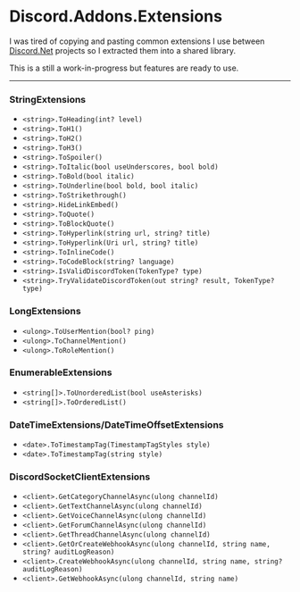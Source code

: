 ﻿# Discord.Addons.Extensions

I was tired of copying and pasting common extensions I use between [Discord.Net](https://github.com/discord-net/Discord.Net) projects so I extracted them into a shared library.

This is a still a work-in-progress but features are ready to use.

---

### StringExtensions

- `<string>.ToHeading(int? level)`
- `<string>.ToH1()`
- `<string>.ToH2()`
- `<string>.ToH3()`
- `<string>.ToSpoiler()`
- `<string>.ToItalic(bool useUnderscores, bool bold)`
- `<string>.ToBold(bool italic)`
- `<string>.ToUnderline(bool bold, bool italic)`
- `<string>.ToStrikethrough()`
- `<string>.HideLinkEmbed()`
- `<string>.ToQuote()`
- `<string>.ToBlockQuote()`
- `<string>.ToHyperlink(string url, string? title)`
- `<string>.ToHyperlink(Uri url, string? title)`
- `<string>.ToInlineCode()`
- `<string>.ToCodeBlock(string? language)`
- `<string>.IsValidDiscordToken(TokenType? type)`
- `<string>.TryValidateDiscordToken(out string? result, TokenType? type)`

### LongExtensions

- `<ulong>.ToUserMention(bool? ping)`
- `<ulong>.ToChannelMention()`
- `<ulong>.ToRoleMention()`

### EnumerableExtensions

- `<string[]>.ToUnorderedList(bool useAsterisks)`
- `<string[]>.ToOrderedList()`

### DateTimeExtensions/DateTimeOffsetExtensions

- `<date>.ToTimestampTag(TimestampTagStyles style)`
- `<date>.ToTimestampTag(string style)`

### DiscordSocketClientExtensions

- `<client>.GetCategoryChannelAsync(ulong channelId)`
- `<client>.GetTextChannelAsync(ulong channelId)`
- `<client>.GetVoiceChannelAsync(ulong channelId)`
- `<client>.GetForumChannelAsync(ulong channelId)`
- `<client>.GetThreadChannelAsync(ulong channelId)`
- `<client>.GetOrCreateWebhookAsync(ulong channelId, string name, string? auditLogReason)`
- `<client>.CreateWebhookAsync(ulong channelId, string name, string? auditLogReason)`
- `<client>.GetWebhookAsync(ulong channelId, string name)`
